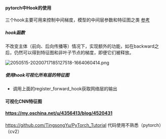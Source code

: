#### pytorch中Hook的使用

三个hook主要可用来控制中间梯度，模型的中间层参数和特征图之类 [参考](https://blog.csdn.net/qq_41375609/article/details/102891831)

##### hook函数

不改变主体（前向、后向传播等）情况下，实现额外的功能，如在backward之后，仍然可以得到特征图和非叶子节点的梯度，即便它们被释放。

![2050515-20200717185127518-1664060414.png](https://img2020.cnblogs.com/blog/2050515/202007/2050515-20200717185127518-1664060414.png)

##### 使用hook可视化所有层的特征图

* 调用上面的register_forward_hook获取网络层的输出







#### 可视化CNN特征图



#### https://my.oschina.net/u/4356413/blog/4520431



https://github.com/TingsongYu/PyTorch_Tutorial 代码使用不熟悉（pytorch）（cv2）

